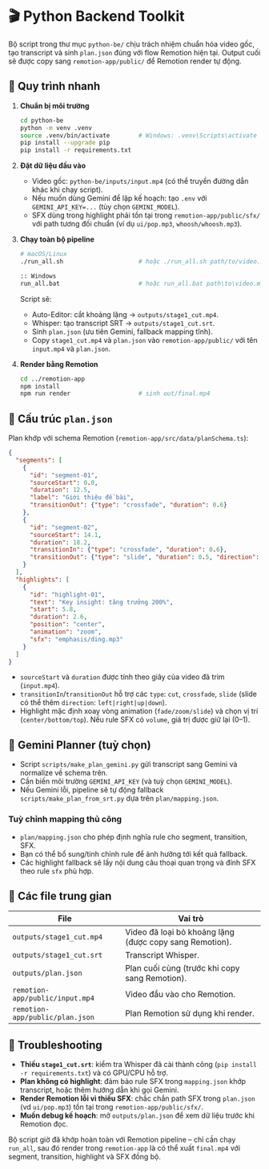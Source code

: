 # 🎬 Python Backend Toolkit

Bộ script trong thư mục `python-be/` chịu trách nhiệm chuẩn hóa video gốc, tạo transcript và sinh `plan.json` đúng với flow Remotion hiện tại. Output cuối sẽ được copy sang `remotion-app/public/` để Remotion render tự động.

## 🚀 Quy trình nhanh

1. **Chuẩn bị môi trường**
   ```bash
   cd python-be
   python -m venv .venv
   source .venv/bin/activate        # Windows: .venv\Scripts\activate
   pip install --upgrade pip
   pip install -r requirements.txt
   ```

2. **Đặt dữ liệu đầu vào**
   - Video gốc: `python-be/inputs/input.mp4` (có thể truyền đường dẫn khác khi chạy script).
   - Nếu muốn dùng Gemini để lập kế hoạch: tạo `.env` với `GEMINI_API_KEY=...` (tùy chọn `GEMINI_MODEL`).
   - SFX dùng trong highlight phải tồn tại trong `remotion-app/public/sfx/` với path tương đối chuẩn (ví dụ `ui/pop.mp3`, `whoosh/whoosh.mp3`).

3. **Chạy toàn bộ pipeline**
   ```bash
   # macOS/Linux
   ./run_all.sh                     # hoặc ./run_all.sh path/to/video.mp4

   :: Windows
   run_all.bat                      # hoặc run_all.bat path\to\video.mp4
   ```

   Script sẽ:
   - Auto-Editor: cắt khoảng lặng → `outputs/stage1_cut.mp4`.
   - Whisper: tạo transcript SRT → `outputs/stage1_cut.srt`.
   - Sinh `plan.json` (ưu tiên Gemini, fallback mapping tĩnh).
   - Copy `stage1_cut.mp4` và `plan.json` vào `remotion-app/public/` với tên `input.mp4` và `plan.json`.

4. **Render bằng Remotion**
   ```bash
   cd ../remotion-app
   npm install
   npm run render                   # sinh out/final.mp4
   ```

## 📄 Cấu trúc `plan.json`

Plan khớp với schema Remotion (`remotion-app/src/data/planSchema.ts`):

```json
{
  "segments": [
    {
      "id": "segment-01",
      "sourceStart": 0.0,
      "duration": 12.5,
      "label": "Giới thiệu đề bài",
      "transitionOut": {"type": "crossfade", "duration": 0.6}
    },
    {
      "id": "segment-02",
      "sourceStart": 14.1,
      "duration": 18.2,
      "transitionIn": {"type": "crossfade", "duration": 0.6},
      "transitionOut": {"type": "slide", "duration": 0.5, "direction": "left"}
    }
  ],
  "highlights": [
    {
      "id": "highlight-01",
      "text": "Key insight: tăng trưởng 200%",
      "start": 5.8,
      "duration": 2.6,
      "position": "center",
      "animation": "zoom",
      "sfx": "emphasis/ding.mp3"
    }
  ]
}
```

- `sourceStart` và `duration` được tính theo giây của video đã trim (`input.mp4`).
- `transitionIn`/`transitionOut` hỗ trợ các `type`: `cut`, `crossfade`, `slide` (slide có thể thêm `direction`: `left|right|up|down`).
- Highlight mặc định xoay vòng animation (`fade/zoom/slide`) và chọn vị trí (`center/bottom/top`). Nếu rule SFX có `volume`, giá trị được giữ lại (0–1).

## 🤖 Gemini Planner (tuỳ chọn)

- Script `scripts/make_plan_gemini.py` gửi transcript sang Gemini và normalize về schema trên.
- Cần biến môi trường `GEMINI_API_KEY` (và tuỳ chọn `GEMINI_MODEL`).
- Nếu Gemini lỗi, pipeline sẽ tự động fallback `scripts/make_plan_from_srt.py` dựa trên `plan/mapping.json`.

### Tuỳ chỉnh mapping thủ công

- `plan/mapping.json` cho phép định nghĩa rule cho segment, transition, SFX.
- Bạn có thể bổ sung/tinh chỉnh rule để ảnh hưởng tới kết quả fallback.
- Các highlight fallback sẽ lấy nội dung câu thoại quan trọng và đính SFX theo rule `sfx` phù hợp.

## 🧪 Các file trung gian

| File | Vai trò |
|------|---------|
| `outputs/stage1_cut.mp4` | Video đã loại bỏ khoảng lặng (được copy sang Remotion). |
| `outputs/stage1_cut.srt` | Transcript Whisper. |
| `outputs/plan.json` | Plan cuối cùng (trước khi copy sang Remotion). |
| `remotion-app/public/input.mp4` | Video đầu vào cho Remotion. |
| `remotion-app/public/plan.json` | Plan Remotion sử dụng khi render. |

## 🔧 Troubleshooting

- **Thiếu `stage1_cut.srt`**: kiểm tra Whisper đã cài thành công (`pip install -r requirements.txt`) và có GPU/CPU hỗ trợ.
- **Plan không có highlight**: đảm bảo rule SFX trong `mapping.json` khớp transcript, hoặc thêm hướng dẫn khi gọi Gemini.
- **Render Remotion lỗi vì thiếu SFX**: chắc chắn path SFX trong `plan.json` (vd `ui/pop.mp3`) tồn tại trong `remotion-app/public/sfx/`.
- **Muốn debug kế hoạch**: mở `outputs/plan.json` để xem dữ liệu trước khi Remotion đọc.

Bộ script giờ đã khớp hoàn toàn với Remotion pipeline – chỉ cần chạy `run_all`, sau đó render trong `remotion-app` là có thể xuất `final.mp4` với segment, transition, highlight và SFX đồng bộ.
